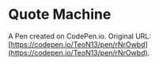 # Quote Machine

A Pen created on CodePen.io. Original URL: [https://codepen.io/TeoN13/pen/rNrOwbd](https://codepen.io/TeoN13/pen/rNrOwbd).

